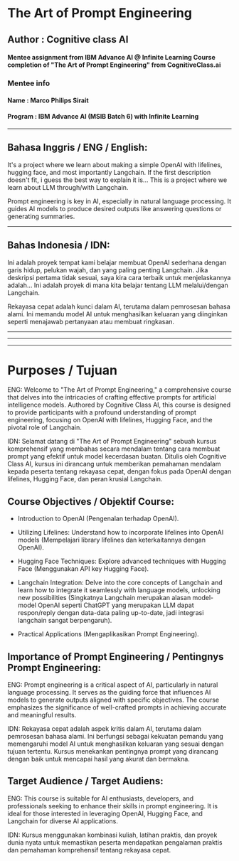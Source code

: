 
# The Art of Prompt Engineering
## Author : Cognitive class AI
#### Mentee assignment from IBM Advance AI @ Infinite Learning Course completion of "The Art of Prompt Engineering" from CognitiveClass.ai
### Mentee info
#### Name : Marco Philips Sirait
#### Program : IBM Advance AI (MSIB Batch 6) with Infinite Learning

---

Bahasa Inggris / ENG / English:
---
It's a project where we learn about making a simple OpenAI with lifelines, hugging face, and most importantly Langchain. If the first description doesn't fit, i guess the best way to explain it is... This is a project where we learn about LLM through/with Langchain.

Prompt engineering is key in AI, especially in natural language processing. It guides AI models to produce desired outputs like answering questions or generating summaries.

---

Bahas Indonesia / IDN:
---
Ini adalah proyek tempat kami belajar membuat OpenAI sederhana dengan garis hidup, pelukan wajah, dan yang paling penting Langchain. Jika deskripsi pertama tidak sesuai, saya kira cara terbaik untuk menjelaskannya adalah... Ini adalah proyek di mana kita belajar tentang LLM melalui/dengan Langchain.

Rekayasa cepat adalah kunci dalam AI, terutama dalam pemrosesan bahasa alami. Ini memandu model AI untuk menghasilkan keluaran yang diinginkan seperti menajawab pertanyaan atau membuat ringkasan.

---
---
---

# Purposes / Tujuan
ENG:
Welcome to "The Art of Prompt Engineering," a comprehensive course that delves into the intricacies of crafting effective prompts for artificial intelligence models. Authored by Cognitive Class AI, this course is designed to provide participants with a profound understanding of prompt engineering, focusing on OpenAI with lifelines, Hugging Face, and the pivotal role of Langchain.

IDN:
Selamat datang di "The Art of Prompt Engineering" sebuah kursus komprehensif yang membahas secara mendalam tentang cara membuat prompt yang efektif untuk model kecerdasan buatan. Ditulis oleh Cognitive Class AI, kursus ini dirancang untuk memberikan pemahaman mendalam kepada peserta tentang rekayasa cepat, dengan fokus pada OpenAI dengan lifelines, Hugging Face, dan peran krusial Langchain.

## Course Objectives / Objektif Course:
- Introduction to OpenAI (Pengenalan terhadap OpenAI).

- Utilizing Lifelines: Understand how to incorporate lifelines into OpenAI models (Mempelajari library lifelines dan keterkaitannya dengan OpenAI).

- Hugging Face Techniques: Explore advanced techniques with Hugging Face (Menggunakan API key Hugging Face).

- Langchain Integration: Delve into the core concepts of Langchain and learn how to integrate it seamlessly with language models, unlocking new possibilities (Singkatnya Langchain merupakan alasan model-model OpenAI seperti ChatGPT yang merupakan LLM dapat respon/reply dengan data-data paling up-to-date, jadi integrasi langchain sangat berpengaruh).

- Practical Applications (Mengaplikasikan Prompt Engineering).

## Importance of Prompt Engineering / Pentingnys Prompt Engineering:
ENG:
Prompt engineering is a critical aspect of AI, particularly in natural language processing. It serves as the guiding force that influences AI models to generate outputs aligned with specific objectives. The course emphasizes the significance of well-crafted prompts in achieving accurate and meaningful results.

IDN:
Rekayasa cepat adalah aspek kritis dalam AI, terutama dalam pemrosesan bahasa alami. Ini berfungsi sebagai kekuatan pemandu yang memengaruhi model AI untuk menghasilkan keluaran yang sesuai dengan tujuan tertentu. Kursus menekankan pentingnya prompt yang dirancang dengan baik untuk mencapai hasil yang akurat dan bermakna.

## Target Audience / Target Audiens:
ENG:
This course is suitable for AI enthusiasts, developers, and professionals seeking to enhance their skills in prompt engineering. It is ideal for those interested in leveraging OpenAI, Hugging Face, and Langchain for diverse AI applications.

IDN:
Kursus menggunakan kombinasi kuliah, latihan praktis, dan proyek dunia nyata untuk memastikan peserta mendapatkan pengalaman praktis dan pemahaman komprehensif tentang rekayasa cepat.
